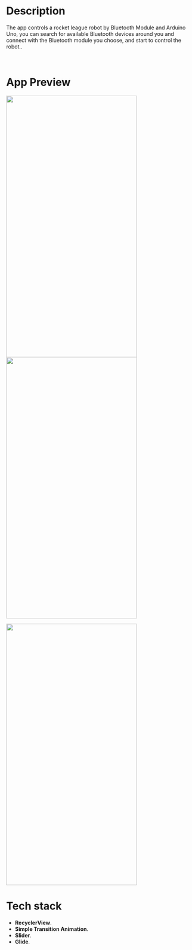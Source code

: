 
# Description

The app controls a rocket league robot by Bluetooth Module and Arduino Uno, you can search for available Bluetooth devices around you and connect with the Bluetooth module you choose, and start to control the robot..

</br>

# App Preview

<img src="https://user-images.githubusercontent.com/79477855/148279722-3024e450-db90-4fb6-a22d-14b125f1a67d.jpg" width="350" height="700"> <img src="https://user-images.githubusercontent.com/79477855/148279585-2f897cb9-6511-440f-ba3e-70cccca1e38f.jpg" width="350" height="700">

<img src="https://user-images.githubusercontent.com/79477855/148280306-975f391b-35bf-4a37-b5bd-fa98a2f41e4f.jpg" width="350" height="700"> 

# Tech stack
* **RecyclerView**.
* **Simple Transition Animation**.
* **Slider**.
* **Glide**.


